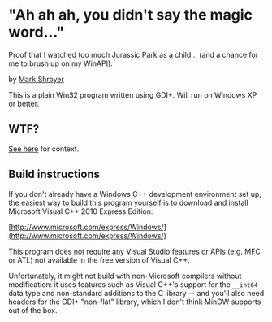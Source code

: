 "Ah ah ah, you didn't say the magic word..."
============================================

Proof that I watched too much Jurassic Park as a child...  (and a chance
for me to brush up on my WinAPI).

by [Mark Shroyer](http://markshroyer.com/)

This is a plain Win32 program written using GDI+.  Will run on Windows XP
or better.


## WTF? ##

[See here](http://www.youtube.com/watch?v=RfiQYRn7fBg) for context.


## Build instructions ##

If you don't already have a Windows C++ development environment set up, the
easiest way to build this program yourself is to download and install
Microsoft Visual C++ 2010 Express Edition:

[http://www.microsoft.com/express/Windows/](http://www.microsoft.com/express/Windows/)

This program does not require any Visual Studio features or APIs (e.g. MFC
or ATL) not available in the free version of Visual C++.

Unfortunately, it might not build with non-Microsoft compilers without
modification: it uses features such as Visual C++'s support for the
`__int64` data type and non-standard additions to the C library -- and
you'll also need headers for the GDI+ "non-flat" library, which I don't
think MinGW supports out of the box.
